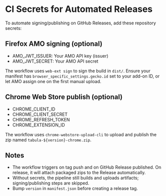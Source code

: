 # CI Secrets for Automated Releases

To automate signing/publishing on GitHub Releases, add these repository secrets:

## Firefox AMO signing (optional)
- AMO_JWT_ISSUER: Your AMO API key (issuer)
- AMO_JWT_SECRET: Your AMO API secret

The workflow uses `web-ext sign` to sign the build in `dist/`. Ensure your manifest has `browser_specific_settings.gecko.id` set to your add-on ID, or let AMO assign one on the first manual upload.

## Chrome Web Store publish (optional)
- CHROME_CLIENT_ID
- CHROME_CLIENT_SECRET
- CHROME_REFRESH_TOKEN
- CHROME_EXTENSION_ID

The workflow uses `chrome-webstore-upload-cli` to upload and publish the zip named `tabula-${version}-chrome.zip`.

## Notes
- The workflow triggers on tag push and on GitHub Release published. On release, it will attach packaged zips to the Release automatically.
- Without secrets, the pipeline still builds and uploads artifacts; signing/publishing steps are skipped.
- Bump `version` in `manifest.json` before creating a release tag.
